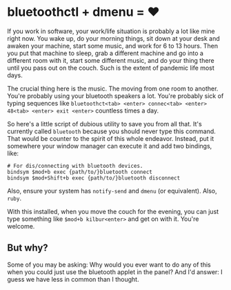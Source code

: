 # bluetoothctl + dmenu = :heart:

If you work in software, your work/life situation is probably a lot like mine right now. You wake up, do your morning things, sit down at your desk and awaken your machine, start some music, and work for 6 to 13 hours. Then you put that machine to sleep, grab a different machine and go into a different room with it, start some different music, and do your thing there until you pass out on the couch. Such is the extent of pandemic life most days.

The crucial thing here is the music. The moving from one room to another. You're probably using your bluetooth speakers a lot. You're probably sick of typing sequences like `bluetoothct<tab> <enter> connec<tab> <enter> 48<tab> <enter> exit <enter>` countless times a day.

So here's a little script of dubious utility to save you from all that. It's currently called `bluetooth` because you should never type this command. That would be counter to the spirit of this whole endeavor. Instead, put it somewhere your window manager can execute it and add two bindings, like:

    # For dis/connecting with bluetooth devices.
    bindsym $mod+b exec {path/to/}bluetooth connect
    bindsym $mod+Shift+b exec {path/to/}bluetooth disconnect

Also, ensure your system has `notify-send` and `dmenu` (or equivalent). Also, `ruby`.

With this installed, when you move the couch for the evening, you can just type something like `$mod+b kilbur<enter>` and get on with it. You're welcome.

## But why?

Some of you may be asking: Why would you ever want to do any of this when you could just use the bluetooth applet in the panel? And I'd answer: I guess we have less in common than I thought.
